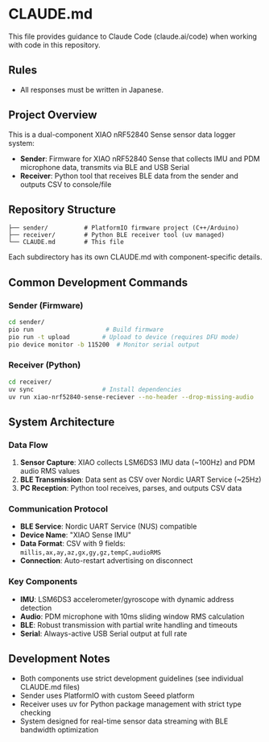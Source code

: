 # CLAUDE.md

This file provides guidance to Claude Code (claude.ai/code) when working with code in this repository.

## Rules

- All responses must be written in Japanese.

## Project Overview

This is a dual-component XIAO nRF52840 Sense sensor data logger system:
- **Sender**: Firmware for XIAO nRF52840 Sense that collects IMU and PDM microphone data, transmits via BLE and USB Serial
- **Receiver**: Python tool that receives BLE data from the sender and outputs CSV to console/file

## Repository Structure

```
├── sender/          # PlatformIO firmware project (C++/Arduino)
├── receiver/        # Python BLE receiver tool (uv managed)
└── CLAUDE.md        # This file
```

Each subdirectory has its own CLAUDE.md with component-specific details.

## Common Development Commands

### Sender (Firmware)
```bash
cd sender/
pio run                    # Build firmware
pio run -t upload         # Upload to device (requires DFU mode)
pio device monitor -b 115200  # Monitor serial output
```

### Receiver (Python)
```bash
cd receiver/
uv sync                   # Install dependencies
uv run xiao-nrf52840-sense-reciever --no-header --drop-missing-audio
```

## System Architecture

### Data Flow
1. **Sensor Capture**: XIAO collects LSM6DS3 IMU data (~100Hz) and PDM audio RMS values
2. **BLE Transmission**: Data sent as CSV over Nordic UART Service (~25Hz)
3. **PC Reception**: Python tool receives, parses, and outputs CSV data

### Communication Protocol
- **BLE Service**: Nordic UART Service (NUS) compatible
- **Device Name**: "XIAO Sense IMU"
- **Data Format**: CSV with 9 fields: `millis,ax,ay,az,gx,gy,gz,tempC,audioRMS`
- **Connection**: Auto-restart advertising on disconnect

### Key Components
- **IMU**: LSM6DS3 accelerometer/gyroscope with dynamic address detection
- **Audio**: PDM microphone with 10ms sliding window RMS calculation
- **BLE**: Robust transmission with partial write handling and timeouts
- **Serial**: Always-active USB Serial output at full rate

## Development Notes

- Both components use strict development guidelines (see individual CLAUDE.md files)
- Sender uses PlatformIO with custom Seeed platform
- Receiver uses uv for Python package management with strict type checking
- System designed for real-time sensor data streaming with BLE bandwidth optimization
